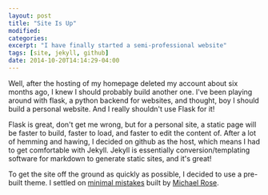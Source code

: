 ```yaml
---
layout: post
title: "Site Is Up"
modified: 
categories: 
excerpt: "I have finally started a semi-professional website"
tags: [site, jekyll, github]
date: 2014-10-20T14:14:29-04:00
---
```


Well, after the hosting of my homepage deleted my account about six months ago, I knew I should probably build another one.  I've been playing around with flask, a python backend for websites, and thought, boy I should build a personal website.  And I really shouldn't use Flask for it!


Flask is great, don't get me wrong, but for a personal site, a static page will be faster to build, faster to load, and faster to edit the content of.  After a lot of hemming and hawing, I decided on github as the host, which means I had to get comfortable with Jekyll.  Jekyll is essentially conversion/templating software for markdown to generate static sites, and it's great!


To get the site off the ground as quickly as possible, I decided to use a pre-built theme.  I settled on [minimal mistakes](https://github.com/mmistakes/minimal-mistakes) built by [Michael Rose](https://mademistakes.com/).